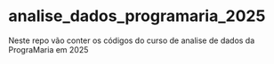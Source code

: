 # analise_dados_programaria_2025

Neste repo vão conter os códigos do curso de analise de dados da PrograMaria em 2025 
